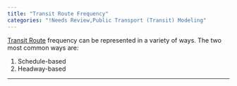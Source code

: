 ```yaml
---
title: "Transit Route Frequency"
categories: "!Needs Review,Public Transport (Transit) Modeling"
---
```


[Transit Route](Transit_Route) frequency can be represented in a variety of ways. The two most common ways are:

1.  Schedule-based
2.  Headway-based

------------------------------------------------------------------------

